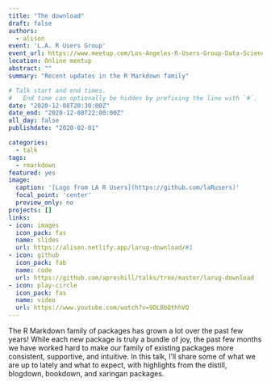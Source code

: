 ```yaml
---
title: "The download"
draft: false
authors: 
  - alison
event: 'L.A. R Users Group'
event_url: https://www.meetup.com/Los-Angeles-R-Users-Group-Data-Science/events/274931810
location: Online meetup
abstract: ""
summary: "Recent updates in the R Markdown family"

# Talk start and end times.
#   End time can optionally be hidden by prefixing the line with `#`.
date: "2020-12-08T20:30:00Z"
date_end: "2020-12-08T22:00:00Z"
all_day: false
publishdate: "2020-02-01"

categories:
  - talk
tags:
  - rmarkdown
featured: yes
image:
  caption: '[Logo from LA R Users](https://github.com/laRusers)'
  focal_point: 'center'
  preview_only: no
projects: []
links:
- icon: images
  icon_pack: fas
  name: slides
  url: https://alison.netlify.app/larug-download/#1
- icon: github
  icon_pack: fab
  name: code
  url: https://github.com/apreshill/talks/tree/master/larug-download
- icon: play-circle
  icon_pack: fas
  name: video
  url: https://www.youtube.com/watch?v=9DLBbQthhVQ
---
```


The R Markdown family of packages has grown a lot over the past few years! While each new package is truly a bundle of joy, the past few months we have worked hard to make our family of existing packages more consistent, supportive, and intuitive. In this talk, I’ll share some of what we are up to lately and what to expect, with highlights from the distill, blogdown, bookdown, and xaringan packages.
